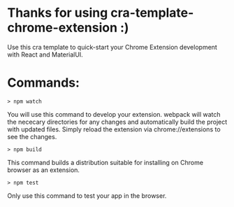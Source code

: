 # Thanks for using cra-template-chrome-extension :)

Use this cra template to quick-start your Chrome Extension development with
React and MaterialUI.

# Commands:


```
> npm watch
```

You will use this command to develop your extension. webpack will watch the
nececary directories for any changes and automatically build the project with
updated files. Simply reload the extension via chrome://extensions to see the changes.



```
> npm build
```

This command builds a distribution suitable for installing on Chrome browser as an extension.

```
> npm test
```

Only use this command to test your app in the browser.